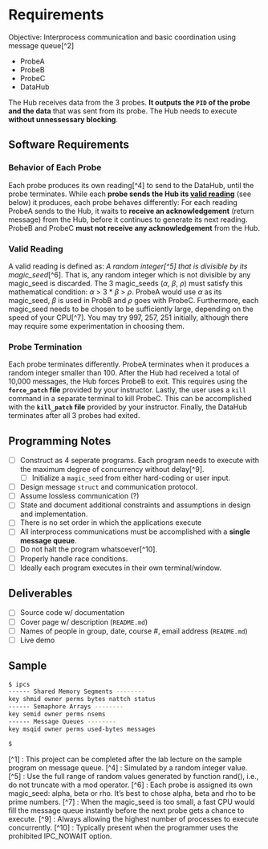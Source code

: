# Requirements

Objective: Interprocess communication and basic coordination using message queue[^2]

* ProbeA
* ProbeB
* ProbeC
* DataHub

The Hub receives data from the 3 probes. __It outputs the `PID` of the probe and the data__ that was sent from its probe. The Hub needs to execute __without unnessessary blocking__.

## Software Requirements

### Behavior of Each Probe

Each probe produces its own reading[^4] to send to the DataHub, until the probe terminates. While each __probe sends the Hub its [valid reading](#valid-reading)__ (see below) it produces, each probe behaves differently: For each reading ProbeA sends to the Hub, it waits to __receive an acknowledgement__ (return message) from the Hub, before it continues to generate its next reading. ProbeB and ProbeC __must not receive any acknowledgement__ from the Hub.

### Valid Reading

A valid reading is defined as: *A random integer[^5] that is divisible by its magic_seed*[^6]. That is, any random integer which is not divisible by any magic_seed is discarded. The 3 magic_seeds (_α_, _β_, _ρ_) must satisfy this mathematical condition: _α_ > 3 * _β_ > _ρ_. ProbeA would use _α_ as its magic_seed, _β_ is used in ProbB and _ρ_ goes with ProbeC. Furthermore, each magic_seed needs to be chosen to be sufficiently large, depending on the speed of your CPU[^7]. You may try 997, 257, 251 initially, although there may require some experimentation in choosing them.

### Probe Termination

Each probe terminates differently. ProbeA terminates when it produces a random integer smaller than 100. After the Hub had received a total of 10,000 messages, the Hub forces ProbeB to exit. This requires using the __`force_patch` file__ provided by your instructor. Lastly, the user uses a `kill` command in a separate terminal to kill ProbeC. This can be accomplished with the __`kill_patch` file__ provided by your instructor. Finally, the DataHub terminates after all 3 probes had exited.

## Programming Notes

* [ ] Construct as 4 seperate programs. Each program needs to execute with the maximum degree of concurrency without delay[^9].
  * [ ] Initialize a `magic_seed` from either hard-coding or user input.
* [ ] Design message `struct` and communication protocol.
* [ ] Assume lossless communication (?)
* [ ] State and document additional constraints and assumptions in design and implementation.
* [ ] There is no set order in which the applications execute
* [ ] All interprocess communications must be accomplished with a __single message queue__.
* [ ] Do not halt the program whatsoever[^10].
* [ ] Properly handle race conditions.
* [ ] Ideally each program executes in their own terminal/window.

## Deliverables

* [ ] Source code w/ documentation
* [ ] Cover page w/ description (`README.md`)
* [ ] Names of people in group, date, course #, email address (`README.md`)
* [ ] Live demo

## Sample

```bash
$ ipcs
------ Shared Memory Segments --------
key shmid owner perms bytes nattch status
------ Semaphore Arrays --------
key semid owner perms nsems
------ Message Queues --------
key msqid owner perms used-bytes messages

$
```

[^1] : This project can be completed after the lab lecture on the sample program on message queue.
[^4] : Simulated by a random integer value.
[^5] : Use the full range of random values generated by function rand(), i.e., do not truncate with a mod operator.
[^6] : Each probe is assigned its own magic_seed: alpha, beta or rho. It’s best to chose alpha, beta and rho to be prime numbers.
[^7] : When the magic_seed is too small, a fast CPU would fill the message queue instantly before the next probe gets a chance to execute.
[^9] : Always allowing the highest number of processes to execute concurrently.
[^10] : Typically present when the programmer uses the prohibited IPC_NOWAIT option.